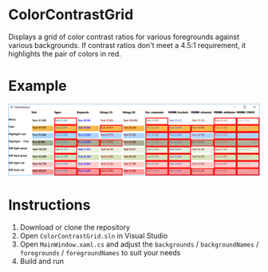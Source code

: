 # ColorContrastGrid
Displays a grid of color contrast ratios for various foregrounds against various backgrounds. If contrast ratios don't meet a 4.5:1 requirement, it highlights the pair of colors in red.

# Example
![](https://github.com/dpoeschl/ColorContrastGrid/blob/master/ColorGridExample2.png)

# Instructions
1. Download or clone the repository
2. Open `ColorContrastGrid.sln` in Visual Studio
3. Open `MainWindow.xaml.cs` and adjust the `backgrounds` / `backgroundNames` / `foregrounds` / `foregroundNames` to suit your needs
4. Build and run

